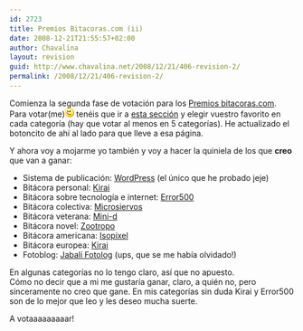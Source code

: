 ```yaml
---
id: 2723
title: Premios Bitacoras.com (ii)
date: 2008-12-21T21:55:57+02:00
author: Chavalina
layout: revision
guid: http://www.chavalina.net/2008/12/21/406-revision-2/
permalink: /2008/12/21/406-revision-2/
---
```

Comienza la segunda fase de votaci&oacute;n para los <a href="http://www.bitacoras.com/premios/" target="_blank">Premios bitacoras.com</a>. Para votar(me)![emo](/imagenes/emoticonos/guino.gif) tenéis que ir a <a href="http://www.bitacoras.com/premios/votar.php" target="_blank">esta secci&oacute;n</a> y elegir vuestro favorito en cada categor&iacute;a (hay que votar al menos en 5 categor&iacute;as). He actualizado el botoncito de ah&iacute; al lado para que lleve a esa página.

Y ahora voy a mojarme yo también y voy a hacer la quiniela de los que **creo** que van a ganar:

  * Sistema de publicaci&oacute;n: <a href="http://www.wordpress.org/" target="_blank">WordPress</a> (el &uacute;nico que he probado jeje)
  * Bitácora personal: <a href="http://kirai.bitacoras.com/" target="_blank">Kirai</a>
  * Bitácora sobre tecnolog&iacute;a e internet: <a href="http://www.error500.net/" target="_blank">Error500</a>
  * Bitácora colectiva: <a href="http://www.microsiervos.com/" target="_blank">Microsiervos</a>
  * Bitácora veterana: <a href="http://www.minid.net/" target="_blank">Mini-d</a>
  * Bitácora novel: <a href="http://zootropo.f2o.org/" target="_blank">Zootropo</a>
  * Bitácora americana: <a href="http://www.isopixel.net/" target="_blank">Isopixel</a>
  * Bitácora europea: <a href="http://kirai.bitacoras.com/" target="_blank">Kirai</a>
  * Fotoblog: <a href="http://fotolog.diariodeunjabali.com/" target="_blank">Jabal&iacute; Fotolog</a> (ups, que se me hab&iacute;a olvidado!)

En algunas categor&iacute;as no lo tengo claro, as&iacute; que no apuesto.  
C&oacute;mo no decir que a mi me gustar&iacute;a ganar, claro, a quién no, pero sinceramente no creo que gane. En mis categor&iacute;as sin duda Kirai y Error500 son de lo mejor que leo y les deseo mucha suerte.

A votaaaaaaaaar!